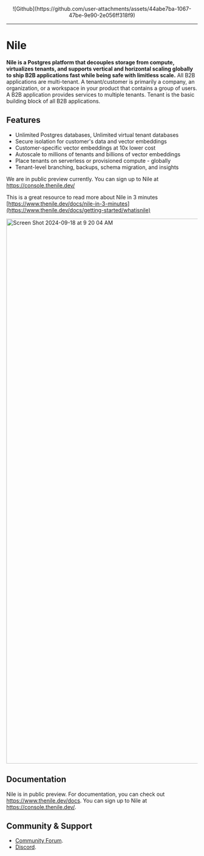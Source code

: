 <p align="center">
  ![Github](https://github.com/user-attachments/assets/44abe7ba-1067-47be-9e90-2e056ff318f9)
</p>

---

# Nile

**Nile is a Postgres platform that decouples storage from compute, virtualizes tenants, and supports vertical and horizontal scaling globally to ship B2B applications fast while being safe with limitless scale.** All B2B applications are multi-tenant. A tenant/customer is primarily a company, an organization, or a workspace in your product that contains a group of users. A B2B application provides services to multiple tenants. Tenant is the basic building block of all B2B applications.

## Features

- Unlimited Postgres databases, Unlimited virtual tenant databases
- Secure isolation for customer's data and vector embeddings
- Customer-specific vector embeddings at 10x lower cost
- Autoscale to millions of tenants and billions of vector embeddings
- Place tenants on serverless or provisioned compute - globally
- Tenant-level branching, backups, schema migration, and insights

We are in public preview currently. You can sign up to Nile at https://console.thenile.dev/

This is a great resource to read more about Nile in 3 minutes [https://www.thenile.dev/docs/nile-in-3-minutes](https://www.thenile.dev/docs/getting-started/whatisnile)

<img width="1434" alt="Screen Shot 2024-09-18 at 9 20 04 AM" src="https://github.com/user-attachments/assets/a78a2181-c00a-47e8-aa17-3d8b99cbe70d">


## Documentation

Nile is in public preview. For documentation, you can check out https://www.thenile.dev/docs. You can sign up to Nile at https://console.thenile.dev/.

## Community & Support

- [Community Forum](https://github.com/orgs/niledatabase/discussions).
- [Discord](https://discord.gg/s7hcR9Hxj3).
